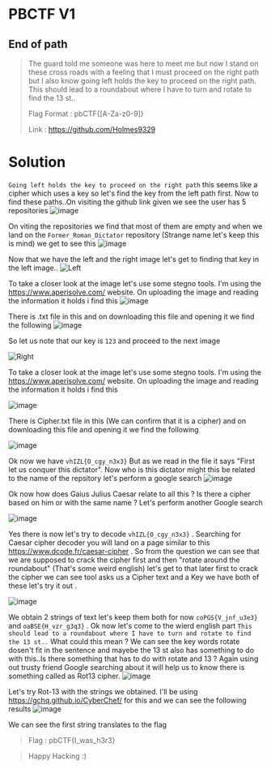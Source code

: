 # PBCTF V1

## End of path 

>The guard told me someone was here to meet me but now I stand on these cross roads with a feeling that I must proceed on the right path but I also know going left holds the key to proceed on the right path. This should lead to a roundabout where I have to turn and rotate to find the 13 st..
>
>Flag Format : pbCTF{[A-Za-z0-9]}
>
>Link : https://github.com/Holmes9329 


# Solution

`Going left holds the key to proceed on the right path` this seems like a cipher which uses a key so let's find the key from the left path first. Now to find these paths..On visiting the github link given we see the user has 5 repositories
![image](https://github.com/sumukhchitloor/pbCTF/assets/84336892/c00c5c7d-6c21-48db-bf29-6a230adeee55)

On viting the repositories we find that most of them are empty and when we land on the `Former_Roman_Dictator` repository (Strange name let's keep this is mind) we get to see this
![image](https://github.com/sumukhchitloor/pbCTF/assets/84336892/0729b140-64b9-4474-b88a-c952542997fe)

Now that we have the left and the right image let's get to finding that key in the left image..
![Left](https://github.com/sumukhchitloor/pbCTF/assets/84336892/309c9bb3-be93-446e-ae75-0dd0c2b6f5b7)

To take a closer look at the image let's use some stegno tools. I'm using the https://www.aperisolve.com/ website. On uploading the image and reading the information it holds i find this
![image](https://github.com/sumukhchitloor/pbCTF/assets/84336892/cf3a70ff-1e73-45c1-aa46-44ed74e4474c)


There is .txt file in this and on downloading this file and opening it we find the following 
![image](https://github.com/sumukhchitloor/pbCTF/assets/84336892/bf2d0efd-e264-401d-8e17-05feb9eb74d9)


So let us note that our key is `123` and proceed to the next image



![Right](https://github.com/sumukhchitloor/pbCTF/assets/84336892/024c0c3d-bb40-47ee-9324-432a97c9f3c1)


To take a closer look at the image let's use some stegno tools. I'm using the https://www.aperisolve.com/ website. On uploading the image and reading the information it holds i find this

![image](https://github.com/sumukhchitloor/pbCTF/assets/84336892/1b753dfd-658a-474a-a6f6-74626ac8d20d)


There is Cipher.txt file in this (We can confirm that it is a cipher) and on downloading this file and opening it we find the following

![image](https://github.com/sumukhchitloor/pbCTF/assets/84336892/ae424f60-1e5d-420f-8dbc-41d7afa0155b)


Ok now we have `vhIZL{O_cgy_n3x3}` But as we read in the file it says "First let us conquer this dictator". Now who is this dictator might this be related to the name of the repsitory let's perform a google search
![image](https://github.com/sumukhchitloor/pbCTF/assets/84336892/e61c4f7f-554e-4f2f-b6f5-6402adbc3e7f)


Ok now how does Gaius Julius Caesar relate to all this ? Is there a cipher based on him or with the same name ? Let's perform another Google search 

![image](https://github.com/sumukhchitloor/pbCTF/assets/84336892/9ea12a2a-3cfe-44f1-a645-601cdc8cb5e9)


Yes there is now let's try to decode `vhIZL{O_cgy_n3x3}` . Searching for Caesar cipher decoder you will land on a page similar to this https://www.dcode.fr/caesar-cipher . So from the question we can see that we are supposed to crack the cipher first and then "rotate around the roundabout" (That's some weird english) let's get to that later first to crack the cipher we can see tool asks us a Cipher text and a Key we have both of these let's try it out .

![image](https://github.com/sumukhchitloor/pbCTF/assets/84336892/1d117df5-830a-47ec-aa2c-3a4de4b1f880)


We obtain 2 strings of text let's keep them both for now `coPGS{V_jnf_u3e3}` and `oaBSE{H_vzr_g3q3}` . Ok now let's come to the wierd english part `This should lead to a roundabout where I have to turn and rotate to find the 13 st..` What could this mean ? We can see the key words rotate dosen't fit in the sentence and mayebe the 13 st also has something to do with this..Is there something that has to do with rotate and 13 ? Again using out trusty friend Google searching about it will help us to know there is something called as Rot13 cipher.
![image](https://github.com/sumukhchitloor/pbCTF/assets/84336892/2bcb20d1-e7d9-4d59-a6d4-83f19287e6e5)



Let's try Rot-13 with the strings we obtained. I'll be using https://gchq.github.io/CyberChef/ for this and we can see the following results 
![image](https://github.com/sumukhchitloor/pbCTF/assets/84336892/bbe24d2f-cab6-446e-ad40-07a7c67e4578)

We can see the first string translates to the flag

>Flag : pbCTF{I_was_h3r3}



>Happy Hacking :)
